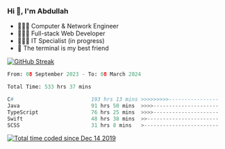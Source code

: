 <h3>Hi 👋, I'm Abdullah</h3>

- 👷🏼‍♂️ Computer & Network Engineer
- 👨🏻‍💻 Full-stack Web Developer
- 👨🏻‍💻 IT Specialist (in progress)
- 🖤 The terminal is my best friend

[![GitHub Streak](https://streak-stats.demolab.com?user=al3bad&theme=transparent&date_format=j%20M%5B%20Y%5D)](https://git.io/streak-stats)

<!--START_SECTION:waka-->

```python
From: 08 September 2023 - To: 08 March 2024

Total Time: 533 hrs 37 mins

C#                         193 hrs 13 mins >>>>>>>>>----------------   35.89 %
Java                       91 hrs 50 mins  >>>>---------------------   17.06 %
TypeScript                 76 hrs 25 mins  >>>>---------------------   14.19 %
Swift                      48 hrs 38 mins  >>-----------------------   09.03 %
SCSS                       31 hrs 8 mins   >------------------------   05.78 %
```

<!--END_SECTION:waka-->

<p>
  <a href="https://wakatime.com/@ce2a2aac-0d6b-4d65-b864-8a4bcaf12967"><img src="https://wakatime.com/badge/user/ce2a2aac-0d6b-4d65-b864-8a4bcaf12967.svg" alt="Total time coded since Dec 14 2019" /></a>
</p>
